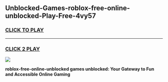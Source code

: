
## Unblocked-Games-roblox-free-online-unblocked-Play-Free-4vy57
<h3>
<a href="https://premium76.site?title=roblox-free-online-unblocked&ref=10A">CLICK TO PLAY</a></h3>
<hr>

<h3>
<a href="https://premium76.site?title=roblox-free-online-unblocked&ref=10A">CLICK 2 PLAY</a>
  
</h3>

<a href="https://premium76.site?title=roblox-free-online-unblocked&ref=10A"><img src="https://clearcache.store/games.png"></a>


**roblox-free-online-unblocked games unblocked: Your Gateway to Fun and Accessible Online Gaming**
